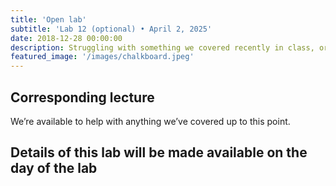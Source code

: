 ```yaml
---
title: 'Open lab'
subtitle: 'Lab 12 (optional) • April 2, 2025'
date: 2018-12-28 00:00:00
description: Struggling with something we covered recently in class, or do you want to discuss some of your own RNA-seq data? Then drop in for hands-on help from one of our amazing Teaching Assistants!
featured_image: '/images/chalkboard.jpeg'
---
```


## Corresponding lecture

We’re available to help with anything we’ve covered up to this point.

## Details of this lab will be made available on the day of the lab